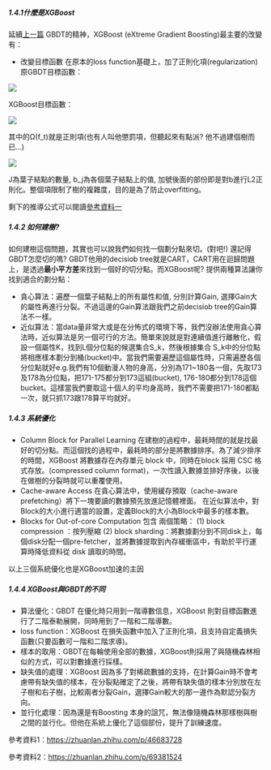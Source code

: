 ##### 1.4.1什麼是XGBoost
延續[上一篇](https://github.com/Evabc/DataMining_MachineLearning/tree/master/1_Classification/1.3_%E6%A2%AF%E5%BA%A6%E6%8F%90%E5%8D%87%E6%B1%BA%E7%AD%96%E6%A8%B9_GBDT) GBDT的精神，XGBoost (eXtreme Gradient Boosting)最主要的改變有：
* 改變目標函數
在原本的loss function基礎上，加了正則化項(regularization)
原GBDT目標函數：

<img src="http://chart.googleapis.com/chart?cht=tx&chl= Obj=\sum_il(\hat{y_i},y_i)" style="border:none;">

XGBoost目標函數：

<img src="http://chart.googleapis.com/chart?cht=tx&chl= Obj=\sum_il(\hat{y_i},y_i)+\sum_k\Omega(f_t)" style="border:none;">

其中的Ω(f_t)就是正則項(也有人叫他懲罰項，但聽起來有點派? 他不過建個樹而已...)

<img src="http://chart.googleapis.com/chart?cht=tx&chl= \Omega(f)= \gamma(J)+\frac{1}{2}\lambda\sum^J_{j=1}b_j^2" style="border:none;">

J為葉子結點的數量, b_j為各個葉子結點上的值, 加號後面的部份即是對b進行L2正則化。整個項限制了樹的複雜度，目的是為了防止overfitting。

剩下的推導公式可以閱讀[參考資料一](https://zhuanlan.zhihu.com/p/46683728)

##### 1.4.2 如何建樹?
如何建樹這個問題，其實也可以說我們如何找一個劃分點來切。(對吧!)
還記得GBDT怎麼切的嗎? GBDT他用的decisiob tree就是CART，CART用在迴歸問題上，是透過**最小平方差**來找到一個好的切分點。而XGBoost呢? 提供兩種算法讓你找到適合的劃分點：
* 貪心算法：遍歷一個葉子結點上的所有屬性和值, 分別計算Gain, 選擇Gain大的屬性再進行分裂。不過這邊的Gain算法跟我們之前decisiob tree的Gain算法不一樣。
* 近似算法：當data量非常大或是在分怖式的環境下等，我們沒辦法使用貪心算法時，近似算法是另一個可行的方法。簡單來說就是對連續值進行離散化，假設一個屬性K，找到L個分位點的候選集合S_k，然後根據集合 S_k中的分位點將相應樣本劃分到桶(bucket)中。當我們需要遍歷這個屬性時，只需遍歷各個分位點就好e.g.我們有10個動漫人物的身高，分別為171~180各一個，先取173及178為分位點，把171-175都分到173這組(bucket), 176-180都分到178這個bucket。這樣當我們要取這十個人的平均身高時，我們不需要把171-180都點一次，就只抓173跟178算平均就好。

##### 1.4.3 系統優化
* Column Block for Parallel Learning
在建樹的過程中，最耗時間的就是找最好的切分點。而這個找的過程中，最耗時的部分是將數據排序。為了減少排序的時間，XGBoost 將數據存在內存單元 block 中，同時在block 採用 CSC 格式存放。(compressed column format)，一次性讀入數據並排好序後，以後在做樹的分裂時就可以重覆使用。
*  Cache-aware Access
在貪心算法中，使用緩存預取（cache-aware prefetching）將下一塊要讀的數據預先放進記憶體裡面。
在近似算法中，對Block的大小進行適當的設置，定義Block的大小為Block中最多的樣本數。
* Blocks for Out-of-core Computation
包含 兩個策略：
(1) block compression ：按列壓縮
(2) block sharding：將數據劃分到不同disk上，每個disk分配一個pre-fetcher，並將數據提取到內存緩衝區中，有助於平行運算時降低資料從 disk 讀取的時間。

以上三個系統優化也是XGBoost加速的主因

##### 1.4.4 XGBoost與GBDT的不同
* 算法優化：GBDT 在優化時只用到一階導數信息，XGBoost 則對目標函數進行了二階泰勒展開，同時用到了一階和二階導數。
* loss function：XGBoost 在損失函數中加入了正則化項，且支持自定義損失函數(只要函數可一階和二階求導)。
* 樣本的取用：GBDT在每輪使用全部的數據，XGBoost則採用了與隨機森林相似的方式，可以對數據進行採樣。
* 缺失值的處理：XGBoost 因為多了對稀疏數據的支持，在計算Gain時不會考慮帶有缺失值的樣本，在分裂點確定了之後，將帶有缺失值的樣本分別放在左子樹和右子樹，比較兩者分裂Gain，選擇Gain較大的那一邊作為默認分裂方向。
* 並行化處理：因為還是有Boosting 本身的詛咒，無法像隨機森林那樣樹與樹之間的並行化。但他在系統上優化了這個部份，提升了訓練速度。


參考資料1：https://zhuanlan.zhihu.com/p/46683728

參考資料2：https://zhuanlan.zhihu.com/p/69381524

